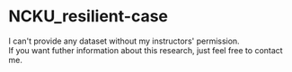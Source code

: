 # NCKU_resilient-case

I can't provide any dataset without my instructors' permission. <br>
If you want futher information about this research, just feel free to contact me.


